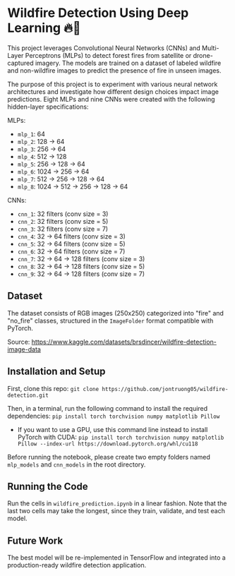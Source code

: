 # Wildfire Detection Using Deep Learning 🔥🌲

This project leverages Convolutional Neural Networks (CNNs) and Multi-Layer Perceptrons (MLPs) to detect forest fires from satellite or drone-captured imagery. The models are trained on a dataset of labeled wildfire and non-wildfire images to predict the presence of fire in unseen images. 

The purpose of this project is to experiment with various neural network architectures and investigate how different design choices impact image predictions. Eight MLPs and nine CNNs were created with the following hidden-layer specifications:

MLPs:
- `mlp_1`: 64
- `mlp_2`: 128 → 64
- `mlp_3`: 256 → 64
- `mlp_4`: 512 → 128
- `mlp_5`: 256 → 128 → 64
- `mlp_6`: 1024 → 256 → 64
- `mlp_7`: 512 → 256 → 128 → 64
- `mlp_8`: 1024 → 512 → 256 → 128 → 64

CNNs:
- `cnn_1`: 32 filters (conv size = 3)
- `cnn_2`: 32 filters (conv size = 5)
- `cnn_3`: 32 filters (conv size = 7)
- `cnn_4`: 32 → 64 filters (conv size = 3)
- `cnn_5`: 32 → 64 filters (conv size = 5)
- `cnn_6`: 32 → 64 filters (conv size = 7)
- `cnn_7`: 32 → 64 → 128 filters (conv size = 3)
- `cnn_8`: 32 → 64 → 128 filters (conv size = 5)
- `cnn_9`: 32 → 64 → 128 filters (conv size = 7)

## Dataset

The dataset consists of RGB images (250x250) categorized into "fire" and "no_fire" classes, structured in the `ImageFolder` format compatible with PyTorch.

Source: https://www.kaggle.com/datasets/brsdincer/wildfire-detection-image-data

## Installation and Setup

First, clone this repo: `git clone https://github.com/jontruong05/wildfire-detection.git`

Then, in a terminal, run the following command to install the required dependencies: `pip install torch torchvision numpy matplotlib Pillow`
- If you want to use a GPU, use this command line instead to install PyTorch with CUDA: `pip install torch torchvision numpy matplotlib Pillow --index-url https://download.pytorch.org/whl/cu118`

Before running the notebook, please create two empty folders named `mlp_models` and `cnn_models` in the root directory.

## Running the Code

Run the cells in `wildfire_prediction.ipynb` in a linear fashion. Note that the last two cells may take the longest, since they train, validate, and test each model. 

## Future Work

The best model will be re-implemented in TensorFlow and integrated into a production-ready wildfire detection application.